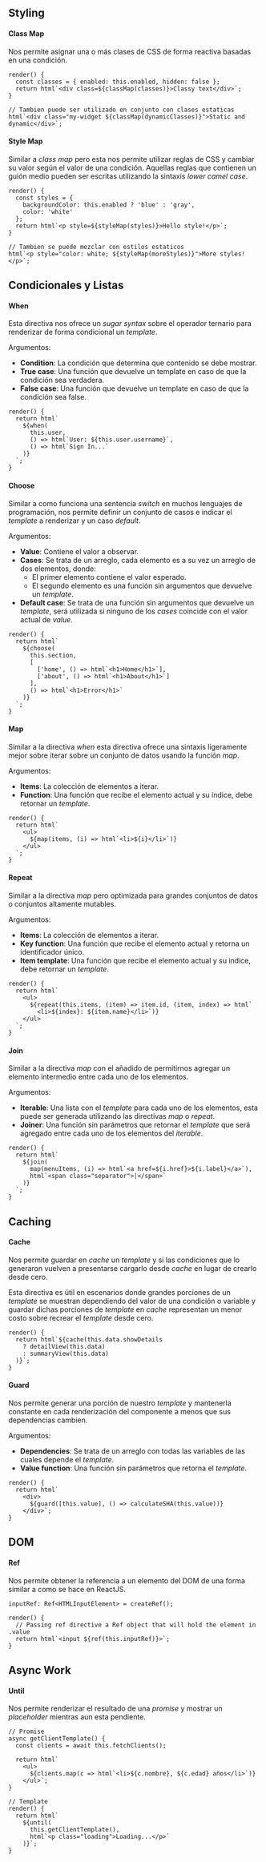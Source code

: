 ## Styling

#### Class Map

Nos permite asignar una o más clases de CSS de forma reactiva basadas en una condición.

```
render() {
  const classes = { enabled: this.enabled, hidden: false };
  return html`<div class=${classMap(classes)}>Classy text</div>`;
}

// Tambien puede ser utilizado en conjunto con clases estaticas
html`<div class="my-widget ${classMap(dynamicClasses)}">Static and dynamic</div>`;
```
#### Style Map

Similar a *class map* pero esta nos permite utilizar reglas de CSS y cambiar su valor según el valor de una condición. Aquellas reglas que contienen un guión medio pueden ser escritas utilizando la sintaxis *lower camel case*.

```
render() {
  const styles = { 
	backgroundColor: this.enabled ? 'blue' : 'gray', 
	color: 'white' 
  };
  return html`<p style=${styleMap(styles)}>Hello style!</p>`;
}

// Tambien se puede mezclar con estilos estaticos
html`<p style="color: white; ${styleMap(moreStyles)}">More styles!</p>`;
```
## Condicionales y Listas
#### When

Esta directiva nos ofrece un *sugar syntax* sobre el operador ternario para renderizar de forma condicional un *template*.

Argumentos:

- **Condition**: La condición que determina que contenido se debe mostrar.
- **True case**: Una función que devuelve un template en caso de que la condición sea verdadera.
- **False case**: Una función que devuelve un template en caso de que la condición sea false.

```
render() {
  return html`
    ${when(
      this.user, 
      () => html`User: ${this.user.username}`, 
      () => html`Sign In...`
    )}
  `;
}
```
#### Choose

Similar a como funciona una sentencia *switch* en muchos lenguajes de programación, nos permite definir un conjunto de casos e indicar el *template* a renderizar y un caso *default*.

Argumentos:

- **Value**: Contiene el valor a observar.
- **Cases**: Se trata de un arreglo, cada elemento es a su vez un arreglo de dos elementos, donde:
	- El primer elemento contiene el valor esperado.
	- El segundo elemento es una función sin argumentos que devuelve un *template*.
- **Default case**: Se trata de una función sin argumentos que devuelve un *template*, será utilizada si ninguno de los *cases* coincide con el valor actual de *value*.

```
render() {
  return html`
    ${choose(
      this.section,
      [
        ['home', () => html`<h1>Home</h1>`],
        ['about', () => html`<h1>About</h1>`]
      ],
      () => html`<h1>Error</h1>`
    )}
  `;
}
```
#### Map

Similar a la directiva *when* esta directiva ofrece una sintaxis ligeramente mejor sobre iterar sobre un conjunto de datos usando la función *map*.

Argumentos:

- **Items**: La colección de elementos a iterar.
- **Function**: Una función que recibe el elemento actual y su indice, debe retornar un *template*.

```
render() {
  return html`
    <ul>
      ${map(items, (i) => html`<li>${i}</li>`)}
    </ul>
  `;
}
```
#### Repeat

Similar a la directiva *map* pero optimizada para grandes conjuntos de datos o conjuntos altamente mutables.

Argumentos:

- **Items**: La colección de elementos a iterar.
- **Key function**: Una función que recibe el elemento actual y retorna un identificador único.
- **Item template**: Una función que recibe el elemento actual y su indice, debe retornar un *template*.

```
render() {
  return html`
    <ul>
      ${repeat(this.items, (item) => item.id, (item, index) => html`
        <li>${index}: ${item.name}</li>`)}
    </ul>
  `;
}
```
#### Join

Similar a la directiva *map* con el añadido de permitirnos agregar un elemento intermedio entre cada uno de los elementos.

Argumentos:

- **Iterable**: Una lista con el *template* para cada uno de los elementos, esta puede ser generada utilizando las directivas *map* o *repeat*.
- **Joiner**: Una función sin parámetros que retornar el *template* que será agregado entre cada uno de los elementos del *iterable*.

```
render() {
  return html`
    ${join(
      map(menuItems, (i) => html`<a href=${i.href}>${i.label}</a>`),
      html`<span class="separator">|</span>`
    )}
  `;
}
```
## Caching
#### Cache

Nos permite guardar en *cache* un *template* y si las condiciones que lo generaron vuelven a presentarse cargarlo desde *cache* en lugar de crearlo desde cero. 

Esta directiva es útil en escenarios donde grandes porciones de un *template* se muestran dependiendo del valor de una condición o variable y guardar dichas porciones de *template* en *cache* representan un menor costo sobre recrear el *template* desde cero.

```
render() {
  return html`${cache(this.data.showDetails
    ? detailView(this.data)
    : summaryView(this.data)
  )}`;
}
```
#### Guard

Nos permite generar una porción de nuestro *template* y mantenerla constante en cada renderización del componente a menos que sus dependencias cambien.

Argumentos:

- **Dependencies**: Se trata de un arreglo con todas las variables de las cuales depende el *template*.
- **Value function**: Una función sin parámetros que retorna el *template*.

```
render() {
  return html`
    <div>
      ${guard([this.value], () => calculateSHA(this.value))}
    </div>`;
}
```
## DOM
#### Ref

Nos permite obtener la referencia a un elemento del DOM de una forma similar a como se hace en ReactJS.

```
inputRef: Ref<HTMLInputElement> = createRef();

render() {
  // Passing ref directive a Ref object that will hold the element in .value
  return html`<input ${ref(this.inputRef)}>`;
}
```
## Async Work
#### Until

Nos permite renderizar el resultado de una *promise* y mostrar un *placeholder* mientras aun esta pendiente.

```
// Promise
async getClientTemplate() {
  const clients = await this.fetchClients();
  
  return html`
    <ul>
      ${clients.map(c => html`<li>${c.nombre}, ${c.edad} años</li>`)}
    </ul>`;
}

// Template
render() {
  return html`
    ${until(
      this.getClientTemplate(),
      html`<p class="loading">Loading...</p>`
    )}`;
}
```